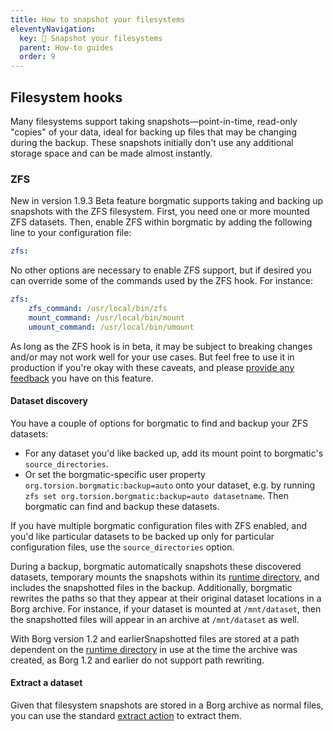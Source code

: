 ```yaml
---
title: How to snapshot your filesystems
eleventyNavigation:
  key: 📸 Snapshot your filesystems
  parent: How-to guides
  order: 9
---
```

## Filesystem hooks

Many filesystems support taking snapshots—point-in-time, read-only "copies" of
your data, ideal for backing up files that may be changing during the backup.
These snapshots initially don't use any additional storage space and can be made
almost instantly.


### ZFS

<span class="minilink minilink-addedin">New in version 1.9.3</span> <span
class="minilink minilink-addedin">Beta feature</span> borgmatic supports
taking and backing up snapshots with the ZFS filesystem. First, you need one
or more mounted ZFS datasets. Then, enable ZFS within borgmatic by adding the
following line to your configuration file:

```yaml
zfs:
```

No other options are necessary to enable ZFS support, but if desired you can
override some of the commands used by the ZFS hook. For instance:

```yaml
zfs:
    zfs_command: /usr/local/bin/zfs
    mount_command: /usr/local/bin/mount
    umount_command: /usr/local/bin/umount
```

As long as the ZFS hook is in beta, it may be subject to breaking changes
and/or may not work well for your use cases. But feel free to use it in
production if you're okay with these caveats, and please [provide any
feedback](https://torsion.org/borgmatic/#issues) you have on this feature.


#### Dataset discovery

You have a couple of options for borgmatic to find and backup your ZFS datasets:

 * For any dataset you'd like backed up, add its mount point to borgmatic's
   `source_directories`.
 * Or set the borgmatic-specific user property
   `org.torsion.borgmatic:backup=auto` onto your dataset, e.g. by running `zfs
   set org.torsion.borgmatic:backup=auto datasetname`. Then borgmatic can find
   and backup these datasets.

If you have multiple borgmatic configuration files with ZFS enabled, and you'd
like particular datasets to be backed up only for particular configuration
files, use the `source_directories` option.

During a backup, borgmatic automatically snapshots these discovered datasets,
temporary mounts the snapshots within its [runtime
directory](https://torsion.org/borgmatic/docs/how-to/backup-your-databases/#runtime-directory),
and includes the snapshotted files in the backup. Additionally, borgmatic
rewrites the paths so that they appear at their original dataset locations in a
Borg archive. For instance, if your dataset is mounted at `/mnt/dataset`, then
the snapshotted files will appear in an archive at `/mnt/dataset` as well.

<span class="minilink minilink-addedin">With Borg version 1.2 and
earlier</span>Snapshotted files are stored at a path dependent on the [runtime
directory](https://torsion.org/borgmatic/docs/how-to/backup-your-databases/#runtime-directory)
in use at the time the archive was created, as Borg 1.2 and earlier do not
support path rewriting.


#### Extract a dataset

Given that filesystem snapshots are stored in a Borg archive as normal files,
you can use the standard
[extract action](https://torsion.org/borgmatic/docs/how-to/extract-a-backup/) to
extract them.
